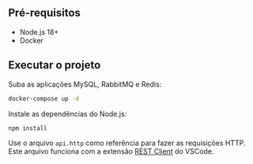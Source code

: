## Pré-requisitos

- Node.js 18+
- Docker

## Executar o projeto

Suba as aplicações MySQL, RabbitMQ e Redis:

```bash
docker-compose up -d
```

Instale as dependências do Node.js:

```bash
npm install
```

Use o arquivo `api.http` como referência para fazer as requisições HTTP. Este arquivo funciona com a extensão [REST Client](https://marketplace.visualstudio.com/items?itemName=humao.rest-client) do VSCode.